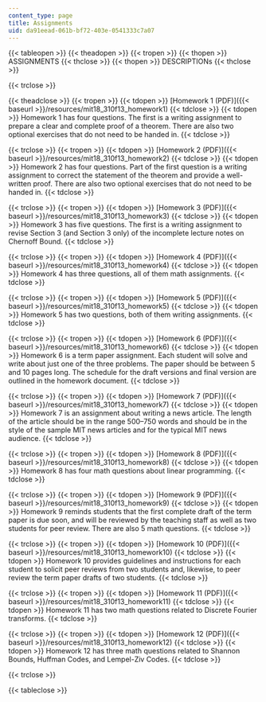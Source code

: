 ```yaml
---
content_type: page
title: Assignments
uid: da91eead-061b-bf72-403e-0541333c7a07
---
```


{{< tableopen >}}
{{< theadopen >}}
{{< tropen >}}
{{< thopen >}}
ASSIGNMENTS
{{< thclose >}}
{{< thopen >}}
DESCRIPTIONs
{{< thclose >}}

{{< trclose >}}

{{< theadclose >}}
{{< tropen >}}
{{< tdopen >}}
[Homework 1 (PDF)]({{< baseurl >}}/resources/mit18_310f13_homework1)
{{< tdclose >}}
{{< tdopen >}}
Homework 1 has four questions. The first is a writing assignment to prepare a clear and complete proof of a theorem. There are also two optional exercises that do not need to be handed in.
{{< tdclose >}}

{{< trclose >}}
{{< tropen >}}
{{< tdopen >}}
[Homework 2 (PDF)]({{< baseurl >}}/resources/mit18_310f13_homework2)
{{< tdclose >}}
{{< tdopen >}}
Homework 2 has four questions. Part of the first question is a writing assignment to correct the statement of the theorem and provide a well-written proof. There are also two optional exercises that do not need to be handed in.
{{< tdclose >}}

{{< trclose >}}
{{< tropen >}}
{{< tdopen >}}
[Homework 3 (PDF)]({{< baseurl >}}/resources/mit18_310f13_homework3)
{{< tdclose >}}
{{< tdopen >}}
Homework 3 has five questions. The first is a writing assignment to revise Section 3 (and Section 3 only) of the incomplete lecture notes on Chernoff Bound.
{{< tdclose >}}

{{< trclose >}}
{{< tropen >}}
{{< tdopen >}}
[Homework 4 (PDF)]({{< baseurl >}}/resources/mit18_310f13_homework4)
{{< tdclose >}}
{{< tdopen >}}
Homework 4 has three questions, all of them math assignments.
{{< tdclose >}}

{{< trclose >}}
{{< tropen >}}
{{< tdopen >}}
[Homework 5 (PDF)]({{< baseurl >}}/resources/mit18_310f13_homework5)
{{< tdclose >}}
{{< tdopen >}}
Homework 5 has two questions, both of them writing assignments.
{{< tdclose >}}

{{< trclose >}}
{{< tropen >}}
{{< tdopen >}}
[Homework 6 (PDF)]({{< baseurl >}}/resources/mit18_310f13_homework6)
{{< tdclose >}}
{{< tdopen >}}
Homework 6 is a term paper assignment. Each student will solve and write about just one of the three problems. The paper should be between 5 and 10 pages long. The schedule for the draft versions and final version are outlined in the homework document.
{{< tdclose >}}

{{< trclose >}}
{{< tropen >}}
{{< tdopen >}}
[Homework 7 (PDF)]({{< baseurl >}}/resources/mit18_310f13_homework7)
{{< tdclose >}}
{{< tdopen >}}
Homework 7 is an assignment about writing a news article. The length of the article should be in the range 500–750 words and should be in the style of the sample MIT news articles and for the typical MIT news audience.
{{< tdclose >}}

{{< trclose >}}
{{< tropen >}}
{{< tdopen >}}
[Homework 8 (PDF)]({{< baseurl >}}/resources/mit18_310f13_homework8)
{{< tdclose >}}
{{< tdopen >}}
Homework 8 has four math questions about linear programming.
{{< tdclose >}}

{{< trclose >}}
{{< tropen >}}
{{< tdopen >}}
[Homework 9 (PDF)]({{< baseurl >}}/resources/mit18_310f13_homework9)
{{< tdclose >}}
{{< tdopen >}}
Homework 9 reminds students that the first complete draft of the term paper is due soon, and will be reviewed by the teaching staff as well as two students for peer review. There are also 5 math questions.
{{< tdclose >}}

{{< trclose >}}
{{< tropen >}}
{{< tdopen >}}
[Homework 10 (PDF)]({{< baseurl >}}/resources/mit18_310f13_homework10)
{{< tdclose >}}
{{< tdopen >}}
Homework 10 provides guidelines and instructions for each student to solicit peer reviews from two students and, likewise, to peer review the term paper drafts of two students.
{{< tdclose >}}

{{< trclose >}}
{{< tropen >}}
{{< tdopen >}}
[Homework 11 (PDF)]({{< baseurl >}}/resources/mit18_310f13_homework11)
{{< tdclose >}}
{{< tdopen >}}
Homework 11 has two math questions related to Discrete Fourier transforms.
{{< tdclose >}}

{{< trclose >}}
{{< tropen >}}
{{< tdopen >}}
[Homework 12 (PDF)]({{< baseurl >}}/resources/mit18_310f13_homework12)
{{< tdclose >}}
{{< tdopen >}}
Homework 12 has three math questions related to Shannon Bounds, Huffman Codes, and Lempel-Ziv Codes.
{{< tdclose >}}

{{< trclose >}}

{{< tableclose >}}